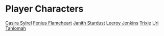 <!-- TITLE: Player Characters -->
<!-- SUBTITLE: The characters currently owned by a player -->

# Player Characters
[Casira Sylrel](player-characters/casira-sylrel)
[Fenius Flameheart](public/people/player-characters/fenius-flameheart)
[Janith Stardust](public/people/player-characters/janith-stardust)
[Leeroy Jenkins](public/people/player-characters/leeroy-jenkins)
[Trixie](public/people/player-characters/trixie)
[Uri Tahlomah](public/people/player-characters/uri-tahlomah)